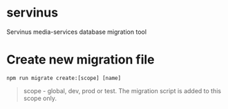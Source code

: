 # servinus
Servinus media-services database migration tool

# Create new migration file

```
npm run migrate create:[scope] [name]
```

> scope - global, dev, prod or test. The migration script is added to this scope only.
